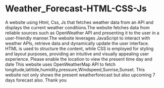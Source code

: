 # Weather_Forecast-HTML-CSS-Js
A website using Html, Css, Js that fetches weather data from an API and displays the current weather conditions.The website fetches data from reliable sources such as OpenWeather API and presenting it to the user in a user-friendly manner.The website leverages JavaScript to interact with weather APIs, retrieve data and dynamically update the user interface. HTML is used to structure the content, while CSS is employed for styling and layout purposes, providing an intuitive and visually appealing user experience. Please enable the location to view the present time day and date This website uses OpenWeatherMap API to fetch longitude,latitide,humidity,pressure,Windspeed,Sunrise,Sunset. This website not only shows the present weatherforecast but also upcoming 7 days forecast also. Thank you
